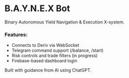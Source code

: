 # B.A.Y.N.E.X Bot

Binary Autonomous Yield Navigation & Execution X-system.

### Features:
- Connects to Deriv via WebSocket
- Telegram command support (/balance, /start)
- Risk controls and trade filters (in progress)
- Firebase-based dashboard login

Built with guidance from AI using ChatGPT.
